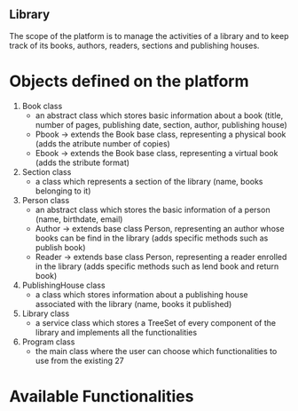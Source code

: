 ## Library
The scope of the platform is to manage the activities of a library and to keep track of its books, authors, readers, sections and publishing houses.

# Objects defined on the platform
1. Book class
   - an abstract class which stores basic information about a book (title, number of pages, publishing date, section, author, publishing house)
   - Pbook -> extends the Book base class, representing a physical book (adds the atribute number of copies)
   - Ebook -> extends the Book base class, representing a virtual book (adds the stribute format)
2. Section class
   - a class which represents a section of the library (name, books belonging to it)
3. Person class
   - an abstract class which stores the basic information of a person (name, birthdate, email)
   - Author -> extends base class Person, representing an author whose books can be find in the library (adds specific methods such as publish book)        
   - Reader -> extends base class Person, representing a reader enrolled in the library (adds specific methods such as lend book and return book)
4. PublishingHouse class
   - a class which stores information about a publishing house associated with the library (name, books it published)
5. Library class
   - a service class which stores a TreeSet of every component of the library and implements all the functionalities
6. Program class
   - the main class where the user can choose which functionalities to use from the existing 27

# Available Functionalities
